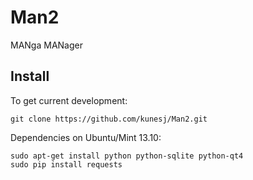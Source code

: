 Man2
======

MANga MANager


Install
-------
To get current development:

    git clone https://github.com/kunesj/Man2.git

Dependencies on Ubuntu/Mint 13.10:

    sudo apt-get install python python-sqlite python-qt4
    sudo pip install requests
